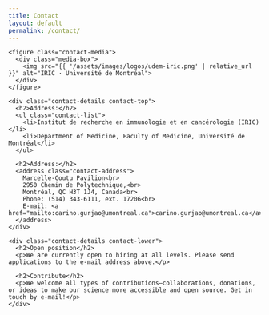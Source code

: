 ```yaml
---
title: Contact
layout: default
permalink: /contact/
---
```


<section class="contact-page">
  <div class="contact-grid">

    <figure class="contact-media">
      <div class="media-box">
        <img src="{{ '/assets/images/logos/udem-iric.png' | relative_url }}" alt="IRIC · Université de Montréal">
      </div>
    </figure>

    <div class="contact-details contact-top">
      <h2>Address:</h2>
      <ul class="contact-list">
        <li>Institut de recherche en immunologie et en cancérologie (IRIC)</li>
        <li>Department of Medicine, Faculty of Medicine, Université de Montréal</li>
      </ul>

      <h2>Address:</h2>
      <address class="contact-address">
        Marcelle-Coutu Pavilion<br>
        2950 Chemin de Polytechnique,<br>
        Montréal, QC H3T 1J4, Canada<br>
        Phone: (514) 343-6111, ext. 17206<br>
        E-mail: <a href="mailto:carino.gurjao@umontreal.ca">carino.gurjao@umontreal.ca</a>
      </address>
    </div>

    <div class="contact-details contact-lower">
      <h2>Open position</h2>
      <p>We are currently open to hiring at all levels. Please send applications to the e-mail address above.</p>

      <h2>Contribute</h2>
      <p>We welcome all types of contributions—collaborations, donations, or ideas to make our science more accessible and open source. Get in touch by e-mail!</p>
    </div>

  </div>
</section>
